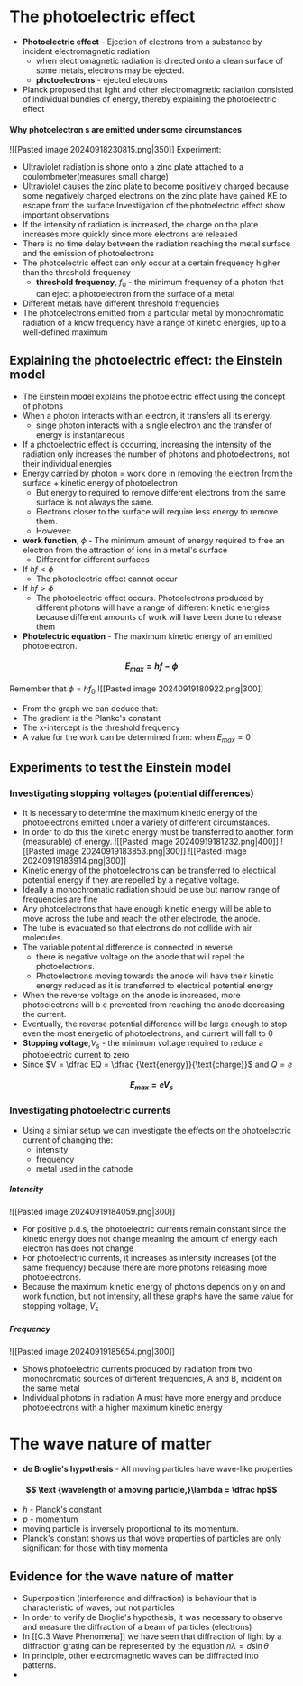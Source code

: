 # The photoelectric effect 
- **Photoelectric effect** - Ejection of electrons from a substance by incident electromagnetic radiation
	- when electromagnetic radiation is directed onto a clean surface of some metals, electrons may be ejected.
	- **photoelectrons** - ejected electrons
- Planck proposed that light and other electromagnetic radiation consisted of individual bundles of energy, thereby explaining the photoelectric effect
#### Why photoelectron s are emitted under some circumstances
![[Pasted image 20240918230815.png|350]]
Experiment:
- Ultraviolet radiation is shone onto a zinc plate attached to a coulombmeter(measures small charge)
- Ultraviolet causes the zinc plate to become positively charged because some negatively charged electrons on the zinc plate have gained KE to escape from the surface
Investigation of the photoelectric effect show important observations
- If the intensity of radiation is increased, the charge on the plate increases more quickly since more electrons are released
- There is no time delay between the radiation reaching the metal surface and the emission of photoelectrons
- The photoelectric effect can only occur at a certain frequency higher than the threshold frequency
	- **threshold frequency**, $f_0$ - the minimum frequency of a photon that can eject a photoelectron from the surface of a metal
- Different metals have different threshold frequencies
- The photoelectrons emitted from a particular metal by monochromatic radiation of a know frequency have a range of kinetic energies, up to a well-defined maximum
## Explaining the photoelectric effect: the Einstein model
- The Einstein model explains the photoelectric effect using the concept of photons
- When a photon interacts with an electron, it transfers all its energy. 
	- singe  photon interacts with a single electron and the transfer of energy is instantaneous
- If a photoelectric effect is occurring, increasing the intensity of the radiation only increases the number of photons and photoelectrons, not their individual energies
- Energy carried by photon = work done in removing the electron from the surface + kinetic energy of photoelectron 
	- But energy to required to remove different electrons from the same surface is not always the same.
	- Electrons closer to the surface will require less energy to remove them.
	- However:
- **work function**, $\phi$ - The minimum amount of energy required to free an electron from the attraction of ions in a metal's surface
	- Different for different surfaces
- If $hf < \phi$ 
	- The photoelectric effect cannot occur
- If $hf > \phi$ 
	- The photoelectric effect occurs. Photoelectrons produced by different photons will have a range of different kinetic energies because different amounts of work will have been done to release them
- **Photelectric equation** - The maximum kinetic energy of an emitted photoelectron. 
#### $$E_{max} = hf - \phi$$
Remember that $\phi$ = $hf_0$
![[Pasted image 20240919180922.png|300]]
- From the graph we can deduce that:
- The gradient is the Plankc's constant 
- The x-intercept is the threshold frequency
- A value for the work can be determined from: when $E_{max} = 0$ 
## Experiments to test the Einstein model 
### Investigating stopping voltages (potential differences)
- It is necessary to determine the maximum kinetic energy of the photoelectrons emitted under a variety of different circumstances.
- In order to do this the kinetic energy must be transferred to another form (measurable) of energy. 
![[Pasted image 20240919181232.png|400]]
![[Pasted image 20240919183853.png|300]]
![[Pasted image 20240919183914.png|300]]
- Kinetic energy of the photoelectrons can be transferred to electrical potential energy if they are repelled by a negative voltage.
- Ideally a monochromatic radiation should be use but narrow range of frequencies are fine
- Any photoelectrons that have enough kinetic energy will be able to move across the tube and reach the other electrode, the anode. 
- The tube is evacuated so that  electrons do not collide with air molecules.
- The variable potential difference is connected in reverse. 
	- there is negative voltage on the anode that will repel the photoelectrons. 
	- Photoelectrons moving towards the anode will have their kinetic energy reduced as it is transferred to electrical potential energy
- When the reverse voltage on the anode is increased, more photoelectrons will b e prevented from reaching the anode decreasing the current.
- Eventually, the reverse potential difference will be large enough to stop even the most energetic of photoelectrons, and current will fall to 0
- **Stopping voltage**,$V_s$ - the minimum voltage required to reduce a photoelectric current to zero 
- Since $V = \dfrac EQ = \dfrac {\text{energy}}{\text{charge}}$ and $Q = e$
#### $$E_{max} = eV_s$$
### Investigating photoelectric currents
- Using a similar setup we can investigate the effects on the photoelectric current of changing the: 
	- intensity 
	- frequency 
	- metal used in the cathode
##### Intensity
![[Pasted image 20240919184059.png|300]]
- For positive p.d.s, the photoelectric currents remain constant since the kinetic energy does not change meaning the amount of energy each electron has does not change
- For photoelectric currents, it increases as intensity increases (of the same frequency) because there are more photons releasing more photoelectrons. 
- Because the maximum kinetic energy of photons depends only on and work function, but not intensity, all these graphs have the same value for stopping voltage, $V_s$
##### Frequency
![[Pasted image 20240919185654.png|300]]
- Shows photoelectric currents produced by radiation from two monochromatic sources of different frequencies, A and B, incident on the same metal 
- Individual photons in radiation A must have more energy and produce photoelectrons with a higher maximum kinetic energy 
# The wave nature of matter
- **de Broglie's hypothesis** -  All moving particles have wave-like properties 
#### $$ \text {wavelength of a moving particle,}\lambda = \dfrac hp$$
- $h$ - Planck's constant
- $p$ - momentum 
- moving particle is inversely proportional to its momentum.
- Planck's constant shows us that wove properties of particles are only significant for those with tiny momenta
## Evidence for the wave nature of matter 
- Superposition (interference and diffraction) is behaviour that is characteristic of waves, but not particles
- In order to verify de Broglie's hypothesis, it was necessary to observe and measure the diffraction of a beam of particles (electrons)
- In [[C.3 Wave Phenomena]] we have seen that diffraction of light by a diffraction grating can be represented by the equation $n \lambda = d \sin \theta$
- In principle, other electromagnetic waves can be diffracted into patterns. 
- 